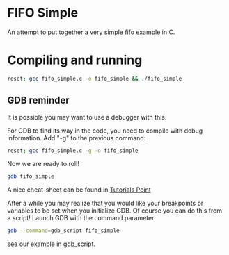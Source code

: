 # FIFO Simple
An attempt to put together a very simple fifo example in C.

# Compiling and running
```sh
reset; gcc fifo_simple.c -o fifo_simple && ./fifo_simple
```

## GDB reminder
It is possible you may want to use a debugger with this.

For GDB to find its way in the code, you need to compile with debug information. Add "-g" to the previous command:

```sh
reset; gcc fifo_simple.c -g -o fifo_simple
```

Now we are ready to roll!

```sh
gdb fifo_simple
```

A nice cheat-sheet can be found in [Tutorials Point](https://www.tutorialspoint.com/gnu_debugger/gdb_quick_guide.htm)

After a while you may realize that you would like your breakpoints or variables to be set when you initialize GDB. Of course you can do this from a script! Launch GDB with the command parameter:

```sh
gdb --command=gdb_script fifo_simple
```

see our example in gdb_script.